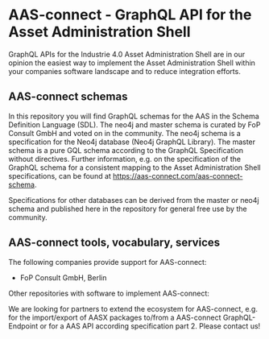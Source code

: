 # AAS-connect - GraphQL API for the Asset Administration Shell

GraphQL APIs for the Industrie 4.0 Asset Administration Shell are in our opinion the easiest way to implement the Asset Administration Shell within your companies software landscape and to reduce integration efforts.  

## AAS-connect schemas

In this repository you will find GraphQL schemas for the AAS in the Schema Definition Language (SDL). The neo4j and master schema is curated by FoP Consult GmbH and voted on in the community. The neo4j schema is a specification for the Neo4j database (Neo4j GraphQL Library). The master schema is a pure GQL schema according to the GraphQL Specification without directives. Further information, e.g. on the specification of the GraphQL schema for a consistent mapping to the Asset Administration Shell specifications, can be found at https://aas-connect.com/aas-connect-schema. 

Specifications for other databases can be derived from the master or neo4j schema and published here in the repository for general free use by the community. 

## AAS-connect tools, vocabulary, services

The following companies provide support for AAS-connect:

- FoP Consult GmbH, Berlin

Other repositories with software to implement AAS-connect:


We are looking for partners to extend the ecosystem for AAS-connect, e.g. for the import/export of AASX packages to/from a AAS-connect GraphQL-Endpoint or for a AAS API according specification part 2.
Please contact us!
